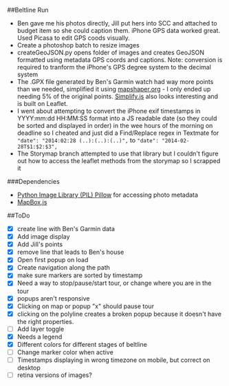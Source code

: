 ##Beltline Run
- Ben gave me his photos directly, Jill put hers into SCC and attached to budget item so she could caption them. iPhone GPS data worked great. Used Picasa to edit GPS coods visually.
- Create a photoshop batch to resize images
- createGeoJSON.py opens folder of images and creates GeoJSON formatted using metadata GPS coords and captions. Note: conversion is required to tranform the iPhone's GPS degree system to the decimal system
- The .GPX file generated by Ben's Garmin watch had way more points than we needed, simplified it using [mapshaper.org](http://www.mapshaper.org/) - I only ended up needing 5% of the original points. [Simplify.js](http://mourner.github.io/simplify-js/) also looks interesting and is built on Leaflet.
- I went about attempting to convert the iPhone exif timestamps in YYYY:mm:dd HH:MM:SS format into a JS readable date (so they could be sorted and displayed in order) in the wee hours of the morning on deadline so I cheated and just did a Find/Replace regex in Textmate for `"date": "2014:02:28 (..):(..):(..)",` to `"date": "2014-02-28T$1:$2:$3",`
- The Storymap branch attempted to use that library but I couldn't figure out how to access the leaflet methods from the storymap so I scrapped it

###Dependencies
 - [Python Image Library (PIL) Pillow](https://github.com/python-imaging/Pillow) for accessing photo metadata
 - [MapBox.js](https://www.mapbox.com/mapbox.js/api/v1.6.2/)
 
##ToDo
 - [X] create line with Ben's Garmin data
 - [X] Add image display
 - [X] Add Jill's points
 - [X] remove line that leads to Ben's house
 - [X] Open first popup on load
 - [X] Create navigation along the path
 - [X] make sure markers are sorted by timestamp
 - [X] Need a way to stop/pause/start tour, or change where you are in the tour
 - [X] popups aren't responsive
 - [X] Clicking on map or popup "x" should pause tour
 - [X] clicking on the polyline creates a broken popup because it doesn't have the right properties.
 - [ ] Add layer toggle
 - [X] Needs a legend
 - [X] Different colors for different stages of beltline
 - [ ] Change marker color when active
 - [ ] Timestamps displaying in wrong timezone on mobile, but correct on desktop
 - [ ] retina versions of images?
